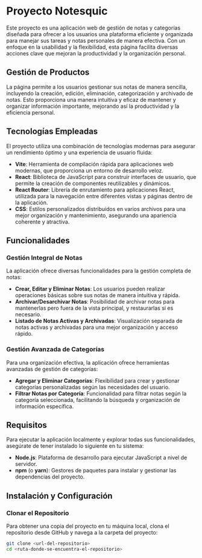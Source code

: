 # Proyecto Notesquic

Este proyecto es una aplicación web de gestión de notas y categorías diseñada para ofrecer a los usuarios una plataforma eficiente y organizada para manejar sus tareas y notas personales de manera efectiva. Con un enfoque en la usabilidad y la flexibilidad, esta página facilita diversas acciones clave que mejoran la productividad y la organización personal.

## Gestión de Productos

La página permite a los usuarios gestionar sus notas de manera sencilla, incluyendo la creación, edición, eliminación, categorización y archivado de notas. Esto proporciona una manera intuitiva y eficaz de mantener y organizar información importante, mejorando así la productividad y la eficiencia personal.

## Tecnologías Empleadas

El proyecto utiliza una combinación de tecnologías modernas para asegurar un rendimiento óptimo y una experiencia de usuario fluida:

- **Vite**: Herramienta de compilación rápida para aplicaciones web modernas, que proporciona un entorno de desarrollo veloz.
- **React**: Biblioteca de JavaScript para construir interfaces de usuario, que permite la creación de componentes reutilizables y dinámicos.
- **React Router**: Librería de enrutamiento para aplicaciones React, utilizada para la navegación entre diferentes vistas y páginas dentro de la aplicación.
- **CSS**: Estilos personalizados distribuidos en varios archivos para una mejor organización y mantenimiento, asegurando una apariencia coherente y atractiva.

## Funcionalidades

### Gestión Integral de Notas

La aplicación ofrece diversas funcionalidades para la gestión completa de notas:

- **Crear, Editar y Eliminar Notas**: Los usuarios pueden realizar operaciones básicas sobre sus notas de manera intuitiva y rápida.
- **Archivar/Desarchivar Notas**: Posibilidad de archivar notas para mantenerlas pero fuera de la vista principal, y restaurarlas si es necesario.
- **Listado de Notas Activas y Archivadas**: Visualización separada de notas activas y archivadas para una mejor organización y acceso rápido.

### Gestión Avanzada de Categorías

Para una organización efectiva, la aplicación ofrece herramientas avanzadas de gestión de categorías:

- **Agregar y Eliminar Categorías**: Flexibilidad para crear y gestionar categorías personalizadas según las necesidades del usuario.
- **Filtrar Notas por Categoría**: Funcionalidad para filtrar notas según la categoría seleccionada, facilitando la búsqueda y organización de información específica.

## Requisitos

Para ejecutar la aplicación localmente y explorar todas sus funcionalidades, asegúrate de tener instalado lo siguiente en tu sistema:

- **Node.js**: Plataforma de desarrollo para ejecutar JavaScript a nivel de servidor.
- **npm** (o **yarn**): Gestores de paquetes para instalar y gestionar las dependencias del proyecto.

## Instalación y Configuración

### Clonar el Repositorio

Para obtener una copia del proyecto en tu máquina local, clona el repositorio desde GitHub y navega a la carpeta del proyecto:

```bash
git clone <url-del-repositorio>
cd <ruta-donde-se-encuentra-el-repositorio>
